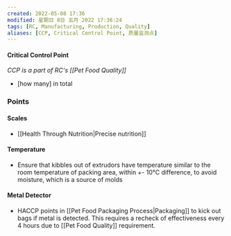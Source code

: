 ```yaml
---
created: 2022-05-08 17:36
modified: 星期日 8日 五月 2022 17:36:24
tags: [RC, Manufacturing, Production, Quality]
aliases: [CCP, Critical Control Point, 质量监测点]
---
```


#### Critical Control Point
*CCP is a part of RC's [[Pet Food Quality]]*
- [how many] in total

### Points
#### Scales
- [[Health Through Nutrition|Precise nutrition]]
#### Temperature
- Ensure that kibbles out of extrudors have temperature similar to the room temperature of packing area, within +- 10℃ difference, to avoid moisture, which is a source of molds
#### Metal Detector
- HACCP points in [[Pet Food Packaging Process|Packaging]] to kick out bags if metal is detected. This requires a recheck of effectiveness every 4 hours due to [[Pet Food Quality]] requirement. 

